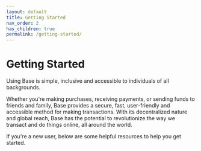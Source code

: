```yaml
---
layout: default
title: Getting Started
nav_order: 2
has_children: true
permalink: /getting-started/
---
```


# Getting Started

Using Base is simple, inclusive and accessible to individuals of all backgrounds.

Whether you're making purchases, receiving payments, or sending funds to friends
and family, Base provides a secure, fast, user-friendly and accessible method
for making transactions. With its decentralized nature and global reach, Base
has the potential to revolutionize the way we transact and do things online, all
around the world.

If you're a new user, below are some helpful resources to help you get started.
